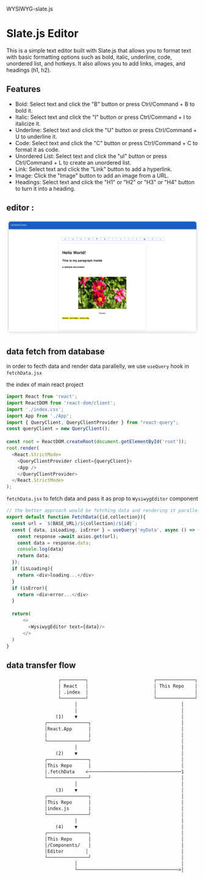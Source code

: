 WYSIWYG-slate.js

# Slate.js Editor

This is a simple text editor built with Slate.js that allows you to format text with basic formatting options such as bold, italic, underline, code, unordered list, and hotkeys. It also allows you to add links, images, and headings (h1, h2).

## Features

- Bold: Select text and click the "B" button or press Ctrl/Command + B to bold it.
- Italic: Select text and click the "I" button or press Ctrl/Command + I to italicize it.
- Underline: Select text and click the "U" button or press Ctrl/Command + U to underline it.
- Code: Select text and click the "C" button or press Ctrl/Command + C to format it as code.
- Unordered List: Select text and click the "ul" button or press Ctrl/Command + L to create an unordered list.
- Link: Select text and click the "Link" button to add a hyperlink.
- Image: Click the "Image" button to add an image from a URL.
- Headings: Select text and click the "H1" or "H2" or "H3" or "H4" button to turn it into a heading.


## editor :

![alt text](https://github.com/Wendy-B-Hub/WYSIWYG-slate.js/blob/main/editor.jpg)

## data fetch from database 

in order to fecth data and render data parallelly, we use `useQuery` hook in `fetchData.jsx`

the index of main react project

```javascript
import React from 'react';
import ReactDOM from 'react-dom/client';
import './index.css';
import App from './App';
import { QueryClient, QueryClientProvider } from "react-query";
const queryClient = new QueryClient();

const root = ReactDOM.createRoot(document.getElementById('root'));
root.render(
  <React.StrictMode>
    <QueryClientProvider client={queryClient}>
    <App />
    </QueryClientProvider>
  </React.StrictMode>
);

```

`fetchData.jsx` to fetch data and pass it as prop to `WysiwygEditor` component
```javascript
// the better approach would be fetching data and rendering it parallelly useQuery
export default function FetchData({id,collection}){
  const url = `${BASE_URL}/${collection}/${id}`;
  const { data, isLoading, isError } = useQuery('myData', async () => {
    const response =await axios.get(url);
    const data = response.data;
    console.log(data)
    return data;
  });
  if (isLoading){
    return <div>loading...</div>
  }
  if (isError){
    return <div>error...</div>
  }

  return(
      <>
        <WysiwygEditor text={data}/>
      </>
  )
}
```

## data transfer flow 



                       ┌─────────┐                        ┌──────────────┐
                       │ React   │                        │ This Repo    │
                       │ .index  │                        │              │
                       └─────────┘                        └──────────────┘
                             │                                      │
                             │                                      │
                      (1)    ▼                                      │
                  ┌───────────────┐                                 │
                  │React.App      │                                 │
                  │               │                                 │
                  └───────────────┘                                 │
                             │                                      │
                      (2)    ▼                                      │
                  ┌───────────────┐                                 │
                  │This Repo      │                                 │
                  │.fetchData    <──────────────────────────────────1
                  └───────────────┘                                 │
                             │                                      │
                      (3)    ▼                                      │
                  ┌───────────────┐                                 │
                  │This Repo      │                                 │
                  │index.js       │                                 │
                  └───────────────┘                                 │
                             │                                      │
                      (4)    ▼                                      │
                  ┌───────────────┐                                 │
                  │This Repo      │                                 │
                  │/Components/   │                                 │
                  │Editor        │                                  │
                  └───────────────┘                                 │
                             │                                      │
                             └─────────────────────────────────────>│
                                                                     

